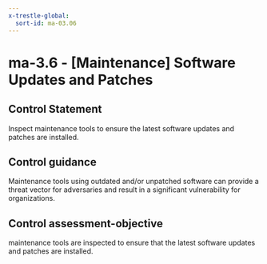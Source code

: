 ```yaml
---
x-trestle-global:
  sort-id: ma-03.06
---
```


# ma-3.6 - \[Maintenance\] Software Updates and Patches

## Control Statement

Inspect maintenance tools to ensure the latest software updates and patches are installed.

## Control guidance

Maintenance tools using outdated and/or unpatched software can provide a threat vector for adversaries and result in a significant vulnerability for organizations.

## Control assessment-objective

maintenance tools are inspected to ensure that the latest software updates and patches are installed.
